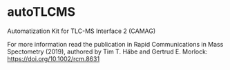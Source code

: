 # autoTLCMS
Automatization Kit for TLC-MS Interface 2 (CAMAG)

For more information read the publication in Rapid Communications in Mass Spectometry (2019), authored by Tim T. Häbe and Gertrud E. Morlock: https://doi.org/10.1002/rcm.8631
